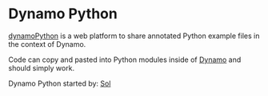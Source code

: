# Dynamo Python
[dynamoPython](https://github.com/Amoursol/dynamoPython) is a web platform to share annotated Python example files in the context of Dynamo.

Code can copy and pasted into Python modules inside of [Dynamo](http://dynamobim.org/) and should simply work.

Dynamo Python started by: [Sol](https://github.com/Amoursol/dynamoPython)

